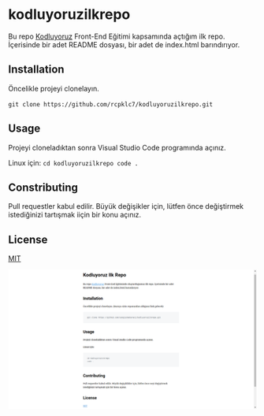 # kodluyoruzilkrepo
Bu repo [Kodluyoruz](https://www.kodluyoruz.org/) Front-End Eğitimi kapsamında açtığım ilk repo. İçerisinde bir adet README dosyası, bir adet de index.html barındırıyor.

## Installation

Öncelikle projeyi clonelayın.

`git clone https://github.com/rcpklc7/kodluyoruzilkrepo.git`

## Usage
Projeyi cloneladıktan sonra Visual Studio Code programında açınız.

Linux için:
`cd kodluyoruzilkrepo
code .`


## Constributing 
Pull requestler kabul edilir.  Büyük değişikler için, lütfen önce değiştirmek
istediğinizi tartışmak iiçin bir konu açınız.

## License
[MIT](https://opensource.org/licenses/MIT)

![Örnek resim](https://raw.githubusercontent.com/Kodluyoruz/taskforce/main/git/odev1/figures/markdown.png)
